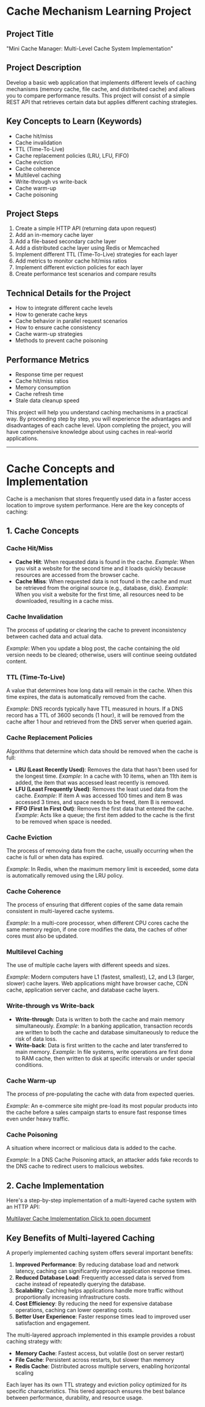 # Cache Mechanism Learning Project

## Project Title
"Mini Cache Manager: Multi-Level Cache System Implementation"

## Project Description
Develop a basic web application that implements different levels of caching mechanisms (memory cache, file cache, and distributed cache) and allows you to compare performance results. This project will consist of a simple REST API that retrieves certain data but applies different caching strategies.

## Key Concepts to Learn (Keywords)
- Cache hit/miss
- Cache invalidation
- TTL (Time-To-Live)
- Cache replacement policies (LRU, LFU, FIFO)
- Cache eviction
- Cache coherence
- Multilevel caching
- Write-through vs write-back
- Cache warm-up
- Cache poisoning

## Project Steps
1. Create a simple HTTP API (returning data upon request)
2. Add an in-memory cache layer
3. Add a file-based secondary cache layer
4. Add a distributed cache layer using Redis or Memcached
5. Implement different TTL (Time-To-Live) strategies for each layer
6. Add metrics to monitor cache hit/miss ratios
7. Implement different eviction policies for each layer
8. Create performance test scenarios and compare results

## Technical Details for the Project
- How to integrate different cache levels
- How to generate cache keys
- Cache behavior in parallel request scenarios
- How to ensure cache consistency
- Cache warm-up strategies
- Methods to prevent cache poisoning

## Performance Metrics
- Response time per request
- Cache hit/miss ratios
- Memory consumption
- Cache refresh time
- Stale data cleanup speed

This project will help you understand caching mechanisms in a practical way. By proceeding step by step, you will experience the advantages and disadvantages of each cache level. Upon completing the project, you will have comprehensive knowledge about using caches in real-world applications.

---


# Cache Concepts and Implementation

Cache is a mechanism that stores frequently used data in a faster access location to improve system performance. Here are the key concepts of caching:

## 1. Cache Concepts

### Cache Hit/Miss

-   **Cache Hit**: When requested data is found in the cache. _Example_: When you visit a website for the second time and it loads quickly because resources are accessed from the browser cache.
-   **Cache Miss**: When requested data is not found in the cache and must be retrieved from the original source (e.g., database, disk). _Example_: When you visit a website for the first time, all resources need to be downloaded, resulting in a cache miss.

### Cache Invalidation

The process of updating or clearing the cache to prevent inconsistency between cached data and actual data.

_Example_: When you update a blog post, the cache containing the old version needs to be cleared; otherwise, users will continue seeing outdated content.

### TTL (Time-To-Live)

A value that determines how long data will remain in the cache. When this time expires, the data is automatically removed from the cache.

_Example_: DNS records typically have TTL measured in hours. If a DNS record has a TTL of 3600 seconds (1 hour), it will be removed from the cache after 1 hour and retrieved from the DNS server when queried again.

### Cache Replacement Policies

Algorithms that determine which data should be removed when the cache is full:

-   **LRU (Least Recently Used)**: Removes the data that hasn't been used for the longest time. _Example_: In a cache with 10 items, when an 11th item is added, the item that was accessed least recently is removed.
-   **LFU (Least Frequently Used)**: Removes the least used data from the cache. _Example_: If item A was accessed 100 times and item B was accessed 3 times, and space needs to be freed, item B is removed.
-   **FIFO (First In First Out)**: Removes the first data that entered the cache. _Example_: Acts like a queue; the first item added to the cache is the first to be removed when space is needed.

### Cache Eviction

The process of removing data from the cache, usually occurring when the cache is full or when data has expired.

_Example_: In Redis, when the maximum memory limit is exceeded, some data is automatically removed using the LRU policy.

### Cache Coherence

The process of ensuring that different copies of the same data remain consistent in multi-layered cache systems.

_Example_: In a multi-core processor, when different CPU cores cache the same memory region, if one core modifies the data, the caches of other cores must also be updated.

### Multilevel Caching

The use of multiple cache layers with different speeds and sizes.

_Example_: Modern computers have L1 (fastest, smallest), L2, and L3 (larger, slower) cache layers. Web applications might have browser cache, CDN cache, application server cache, and database cache layers.

### Write-through vs Write-back

-   **Write-through**: Data is written to both the cache and main memory simultaneously. _Example_: In a banking application, transaction records are written to both the cache and database simultaneously to reduce the risk of data loss.
-   **Write-back**: Data is first written to the cache and later transferred to main memory. _Example_: In file systems, write operations are first done to RAM cache, then written to disk at specific intervals or under special conditions.

### Cache Warm-up

The process of pre-populating the cache with data from expected queries.

_Example_: An e-commerce site might pre-load its most popular products into the cache before a sales campaign starts to ensure fast response times even under heavy traffic.

### Cache Poisoning

A situation where incorrect or malicious data is added to the cache.

_Example_: In a DNS Cache Poisoning attack, an attacker adds fake records to the DNS cache to redirect users to malicious websites.

## 2. Cache Implementation

Here's a step-by-step implementation of a multi-layered cache system with an HTTP API:

[Multilayer Cache Implementation Click to open document](/system-design/mini-cache-manager/multi-layered-cache)

## Key Benefits of Multi-layered Caching

A properly implemented caching system offers several important benefits:

1.  **Improved Performance**: By reducing database load and network latency, caching can significantly improve application response times.
2.  **Reduced Database Load**: Frequently accessed data is served from cache instead of repeatedly querying the database.
3.  **Scalability**: Caching helps applications handle more traffic without proportionally increasing infrastructure costs.
4.  **Cost Efficiency**: By reducing the need for expensive database operations, caching can lower operating costs.
5.  **Better User Experience**: Faster response times lead to improved user satisfaction and engagement.

The multi-layered approach implemented in this example provides a robust caching strategy with:

-   **Memory Cache**: Fastest access, but volatile (lost on server restart)
-   **File Cache**: Persistent across restarts, but slower than memory
-   **Redis Cache**: Distributed across multiple servers, enabling horizontal scaling

Each layer has its own TTL strategy and eviction policy optimized for its specific characteristics. This tiered approach ensures the best balance between performance, durability, and resource usage.
